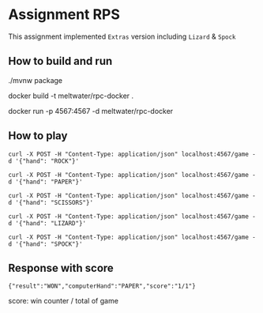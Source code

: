 # Assignment RPS
This assignment implemented `Extras` version including `Lizard` & `Spock`

## How to build and run
./mvnw package

docker build -t meltwater/rpc-docker .

docker run -p 4567:4567 -d meltwater/rpc-docker

## How to play

```curl -X POST -H "Content-Type: application/json" localhost:4567/game -d '{"hand": "ROCK"}'```

```curl -X POST -H "Content-Type: application/json" localhost:4567/game -d '{"hand": "PAPER"}'```

```curl -X POST -H "Content-Type: application/json" localhost:4567/game -d '{"hand": "SCISSORS"}'```

```curl -X POST -H "Content-Type: application/json" localhost:4567/game -d '{"hand": "LIZARD"}'```

```curl -X POST -H "Content-Type: application/json" localhost:4567/game -d '{"hand": "SPOCK"}'```

## Response with score

```{"result":"WON","computerHand":"PAPER","score":"1/1"}```

score: win counter / total of game


